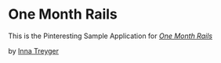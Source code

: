 # One Month Rails

This is the Pinteresting Sample Application for 
[*One Month Rails*](http://onemonthrails.com)

by [Inna Treyger](http://innatreyger.com)